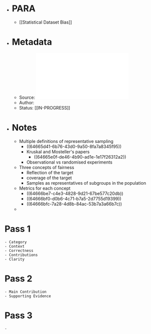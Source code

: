 - # PARA
	- [[Statistical Dataset Bias]]
- # Metadata
	- Source: ![Clemmensen and Kjærsgaard - 2023 - Data Representativity for Machine Learning and AI .pdf](../assets/Clemmensen_and_Kjærsgaard_-_2023_-_Data_Representativity_for_Machine_Learning_and_AI_1684429574471_0.pdf)
	- Author:
	- Status: [[IN-PROGRESS]]
- # Notes
	- Multiple definitions of representative sampling
		- ((64665d41-6b76-43d0-9a50-8fa7a8345f95))
		- Kruskal and Mosteller's papers
			- ((64665e0f-de46-4b90-ad1e-1e17f26312a2))
		- Observational vs randomised experiments
	- Three concepts of fairness
		- Reflection of the target
		- coverage of the target
		- Samples as representatives of subgroups in the population
	- Metrics for each concept
		- ((64666be7-c4e3-4828-9d21-67be577c20db))
		- ((64666bf0-d0b6-4c71-b7a5-2d7755d19399))
		- ((64666bfc-7a28-4d8b-84ac-53b7a3a66b7c))
	-
# Pass 1
	- Category
	- Context
	- Correctness
	- Contributions
	- Clarity
# Pass 2
	- Main Contribution
	- Supporting Evidence
# Pass 3
	-